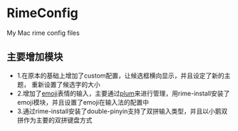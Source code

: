 # RimeConfig
My Mac rime config files

## 主要增加模块

- 1.在原本的基础上增加了custom配置，让候选框横向显示，并且设定了新的主题，
重新设置了候选字的大小
- 2.增加了[emoji](https://github.com/rime/rime-emoji)表情的输入，主要通过[plum](https://github.com/rime/plum)来进行管理，用rime-install安装了emoji模块，并且设置了emoji在输入法的配置中
- 3.通过rime-install安装了double-pinyin支持了双拼输入类型，并且以小鹅双拼作为主要的双拼键盘方式
